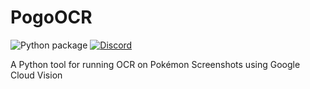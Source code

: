 # PogoOCR

![Python package](https://github.com/TrainerDex/PogoOCR/workflows/Python%20package/badge.svg) [![Discord](https://discordapp.com/api/guilds/614101299197378571/widget.png?style=shield)](https://discordapp.com/invite/pdxh7P)

A Python tool for running OCR on Pokémon Screenshots using Google Cloud Vision
